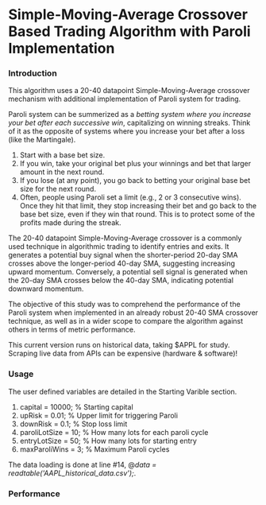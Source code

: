 # Simple-Moving-Average Crossover Based Trading Algorithm with Paroli Implementation
### Introduction
This algorithm uses a 20-40 datapoint Simple-Moving-Average crossover mechanism with additional implementation of Paroli system for trading.

Paroli system can be summerized as a *betting system where you increase your bet after each successive win*, capitalizing on winning streaks. Think of it as the opposite of systems where you increase your bet after a loss (like the Martingale).
1. Start with a base bet size.
2. If you win, take your original bet plus your winnings and bet that larger amount in the next round.
3. If you lose (at any point), you go back to betting your original base bet size for the next round.
4. Often, people using Paroli set a limit (e.g., 2 or 3 consecutive wins). Once they hit that limit, they stop increasing their bet and go back to the base bet size, even if they win that round. This is to protect some of the profits made during the streak.

The 20-40 datapoint Simple-Moving-Average crossover is a commonly used technique in algorithmic trading to identify entries and exits. It generates a potential buy signal when the shorter-period 20-day SMA crosses above the longer-period 40-day SMA, suggesting increasing upward momentum. Conversely, a potential sell signal is generated when the 20-day SMA crosses below the 40-day SMA, indicating potential downward momentum.

The objective of this study was to comprehend the performance of the Paroli system when implemented in an already robust 20-40 SMA crossover technique, as well as in a wider scope to compare the algorithm against others in terms of metric performance.

This current version runs on historical data, taking $APPL for study. Scraping live data from APIs can be expensive (hardware & software)!

### Usage
The user defined variables are detailed in the Starting Varible section.
1. capital = 10000; % Starting capital
2. upRisk = 0.01; % Upper limit for triggering Paroli
3. downRisk = 0.1; % Stop loss limit
4. paroliLotSize = 10; % How many lots for each paroli cycle
5. entryLotSize = 50; % How many lots for starting entry
6. maxParoliWins = 3; % Maximum Paroli cycles

The data loading is done at line #14, @*data = readtable('AAPL_historical_data.csv');*.

### Performance
